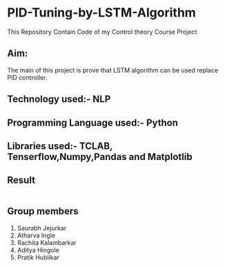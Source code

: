 # PID-Tuning-by-LSTM-Algorithm
This Repository Contain Code of my Control theory Course Project
## Aim: 
The main of this project is prove that LSTM algorithm can be used replace PID controller.
## Technology used:- NLP
## Programming Language used:- Python
## Libraries used:- TCLAB, Tenserflow,Numpy,Pandas and Matplotlib

## Result
<img src="pid_lstm_controller_100_mins.gif" alt=""/>
</br>

## Group members
1. Saurabh Jejurkar
2. Atharva Ingle
3. Rachita Kalambarkar
4. Aditya Hingole
5. Pratik Hublikar

